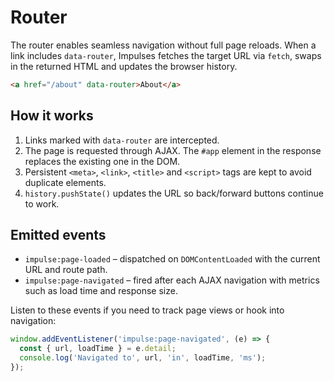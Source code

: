 # Router

The router enables seamless navigation without full page reloads. When a link
includes `data-router`, Impulses fetches the target URL via `fetch`, swaps
in the returned HTML and updates the browser history.

```html
<a href="/about" data-router>About</a>
```

## How it works

1. Links marked with `data-router` are intercepted.
2. The page is requested through AJAX. The `#app` element in the response
   replaces the existing one in the DOM.
3. Persistent `<meta>`, `<link>`, `<title>` and `<script>` tags are kept to
   avoid duplicate elements.
4. `history.pushState()` updates the URL so back/forward buttons continue to
   work.

## Emitted events

- `impulse:page-loaded` – dispatched on `DOMContentLoaded` with the current URL
  and route path.
- `impulse:page-navigated` – fired after each AJAX navigation with metrics such
  as load time and response size.

Listen to these events if you need to track page views or hook into navigation:

```javascript
window.addEventListener('impulse:page-navigated', (e) => {
  const { url, loadTime } = e.detail;
  console.log('Navigated to', url, 'in', loadTime, 'ms');
});
```
